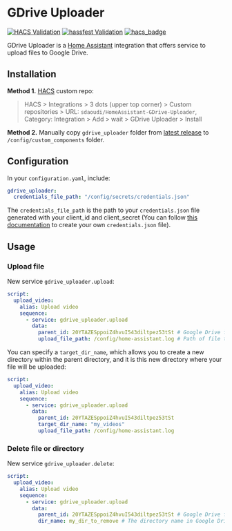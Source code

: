# GDrive Uploader

[![HACS Validation](https://github.com/sdaoudi/HomeAssistant-GDrive-Uploader/actions/workflows/hacs.yaml/badge.svg)](https://github.com/sdaoudi/HomeAssistant-GDrive-Uploader/actions/workflows/hacs.yaml)
[![hassfest Validation](https://github.com/sdaoudi/HomeAssistant-GDrive-Uploader/actions/workflows/hass.yaml/badge.svg)](https://github.com/sdaoudi/HomeAssistant-GDrive-Uploader/actions/workflows/hass.yaml)
[![hacs_badge](https://img.shields.io/badge/HACS-Custom-orange.svg)](https://github.com/custom-components/hacs)

GDrive Uploader is a [Home Assistant](https://www.home-assistant.io/)  integration that offers service to upload files to Google Drive.

## Installation

**Method 1.** [HACS](https://hacs.xyz/) custom repo:

> HACS > Integrations > 3 dots (upper top corner) > Custom repositories > URL: `sdaoudi/HomeAssistant-GDrive-Uploader`, Category: Integration > Add > wait > GDrive Uploader > Install

**Method 2.** Manually copy `gdrive_uploader` folder from [latest release](https://github.com/sdaoudi/HomeAssistant-GDrive-Uploader/releases/latest) to `/config/custom_components` folder.

## Configuration

In your `configuration.yaml`, include:

```yaml
gdrive_uploader:
  credentials_file_path: "/config/secrets/credentials.json"
```

The `credentials_file_path` is the path to your `credentials.json` file generated with your client_id and client_secret 
(You can follow [this documentation](./SERVICE_ACCOUNT.md) to create your own `credentials.json` file).

## Usage

### Upload file

New service `gdrive_uploader.upload`:

```yaml
script:
  upload_video:
    alias: Upload video
    sequence:
      - service: gdrive_uploader.upload
        data:
          parent_id: 20YTAZESppoiZ4hvuI543diltpez53tSt # Google Drive folder ID
          upload_file_path: /config/home-assistant.log # Path of file to upload
```

You can specify a `target_dir_name`, which allows you to create a new directory within the parent directory, and it is this new directory where your file will be uploaded:

```yaml
script:
  upload_video:
    alias: Upload video
    sequence:
      - service: gdrive_uploader.upload
        data:
          parent_id: 20YTAZESppoiZ4hvuI543diltpez53tSt
          target_dir_name: "my_videos"
          upload_file_path: /config/home-assistant.log
```

### Delete file or directory

New service `gdrive_uploader.delete`:

```yaml
script:
  upload_video:
    alias: Upload video
    sequence:
      - service: gdrive_uploader.upload
        data:
          parent_id: 20YTAZESppoiZ4hvuI543diltpez53tSt # Google Drive folder ID
          dir_name: my_dir_to_remove # The directory name in Google Drive
```
